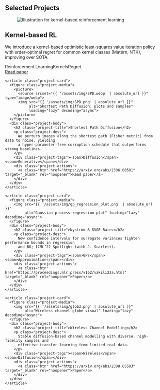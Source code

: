 <!-- projects.html -->
<section class="projects">
  <h1>Selected Projects</h1>
  <div class="projects-grid">
    <!-- Project card -->
    <article class="project-card">
      <figure class="project-media">
        <picture>
          <source srcset="{{ '/assets/img/RL_img.webp' | absolute_url }}" type="image/webp">
          <img
            src="{{ '/assets/img/RL_img.png' | absolute_url }}"
            alt="Illustration for kernel-based reinforcement learning"
            loading="lazy"
            decoding="async">
        </picture>
      </figure>
      <div class="project-body">
        <h2 class="project-title">Kernel-based RL</h2>
        <p class="project-desc">
          We introduce a kernel-based optimistic least-squares value iteration policy with
          order-optimal regret for common kernel classes (Matérn, NTK), improving over SOTA.
        </p>
        <div class="project-tags">
          <span>Reinforcement Learning</span><span>Kernels</span><span>Regret</span>
        </div>
        <div class="project-actions">
          <a class="btn" href="https://arxiv.org/abs/2306.07745" target="_blank" rel="noopener">Read paper</a>
        </div>
      </div>
    </article>

    <article class="project-card">
      <figure class="project-media">
        <picture>
          <source srcset="{{ '/assets/img/SPD.webp' | absolute_url }}" type="image/webp">
          <img src="{{ '/assets/img/SPD.png' | absolute_url }}"
               alt="Shortest Path Diffusion: plots and samples"
               loading="lazy" decoding="async">
        </picture>
      </figure>
      <div class="project-body">
        <h2 class="project-title">Shortest Path Diffusion</h2>
        <p class="project-desc">
          We perturb images along the shortest path (Fisher metric) from data to noise, yielding
          a hyper-parameter-free corruption schedule that outperforms strong baselines.
        </p>
        <div class="project-tags"><span>Diffusion</span><span>Generative</span></div>
        <div class="project-actions">
          <a class="btn" href="https://arxiv.org/abs/2306.00501" target="_blank" rel="noopener">Read paper</a>
        </div>
      </div>
    </article>

    <article class="project-card">
      <figure class="project-media">
        <img src="{{ '/assets/img/gp_regression_plot.png' | absolute_url }}"
             alt="Gaussian process regression plot" loading="lazy" decoding="async">
      </figure>
      <div class="project-body">
        <h2 class="project-title">Nyström & SVGP Rates</h2>
        <p class="project-desc">
          New confidence intervals for surrogate variances tighten performance bounds in regression
          and BO; ICML’22 Spotlight (with J. Scarlett).
        </p>
        <div class="project-tags"><span>GPs</span><span>Approximation</span></div>
        <div class="project-actions">
          <a class="btn" href="https://proceedings.mlr.press/v162/vakili22a.html" target="_blank" rel="noopener">Paper</a>
        </div>
      </div>
    </article>

    <article class="project-card">
      <figure class="project-media">
        <img src="{{ '/assets/img/glob3.png' | absolute_url }}"
             alt="Wireless channel globe visual" loading="lazy" decoding="async">
      </figure>
      <div class="project-body">
        <h2 class="project-title">Wireless Channel Modelling</h2>
        <p class="project-desc">
          Stable diffusion-based channel modelling with diverse, high-fidelity samples and
          effective transfer learning from limited real data.
        </p>
        <div class="project-tags"><span>Wireless</span><span>Diffusion</span></div>
        <div class="project-actions">
          <a class="btn" href="https://arxiv.org/abs/2308.05583" target="_blank" rel="noopener">Paper</a>
        </div>
      </div>
    </article>
  </div>
</section>
